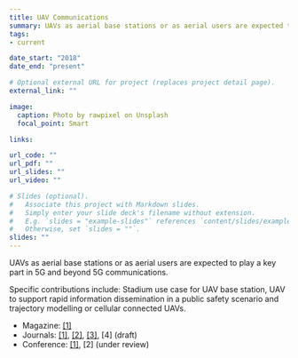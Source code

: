 ```yaml
---
title: UAV Communications
summary: UAVs as aerial base stations or as aerial users are expected to play a key part in 5G and beyond 5G communications.
tags:
- current

date_start: "2018"
date_end: "present"

# Optional external URL for project (replaces project detail page).
external_link: ""

image:
  caption: Photo by rawpixel on Unsplash
  focal_point: Smart

links:

url_code: ""
url_pdf: ""
url_slides: ""
url_video: ""

# Slides (optional).
#   Associate this project with Markdown slides.
#   Simply enter your slide deck's filename without extension.
#   E.g. `slides = "example-slides"` references `content/slides/example-slides.md`.
#   Otherwise, set `slides = ""`.
slides: ""
---
```


UAVs as aerial base stations or as aerial users are expected to play a key part in 5G and beyond 5G communications.

Specific contributions include: Stadium use case for UAV base station,  UAV to support rapid information dissemination in a public safety scenario and trajectory modelling or cellular connected UAVs.

- Magazine: [[1]](https://jwcn-eurasipjournals.springeropen.com/articles/10.1186/s13638-019-1391-7)
- Journals: [[1]](https://ieeexplore.ieee.org/document/8488493), [[2]](https://ieeexplore.ieee.org/abstract/document/8943207), [[3]](https://arxiv.org/abs/1910.13595), [4] (draft)
- Conference: [[1]](http://users.cecs.anu.edu.au/~Salman.Durrani/_papers/2018/C2_icc2018.pdf), [2] (under review)
